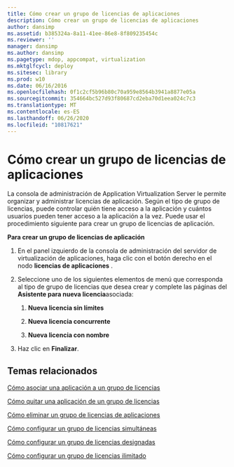 ```yaml
---
title: Cómo crear un grupo de licencias de aplicaciones
description: Cómo crear un grupo de licencias de aplicaciones
author: dansimp
ms.assetid: b385324a-8a11-41ee-86e8-8f809235454c
ms.reviewer: ''
manager: dansimp
ms.author: dansimp
ms.pagetype: mdop, appcompat, virtualization
ms.mktglfcycl: deploy
ms.sitesec: library
ms.prod: w10
ms.date: 06/16/2016
ms.openlocfilehash: 0f1c2cf5b96b80c70a959e8564b3941a8877e05a
ms.sourcegitcommit: 354664bc527d93f80687cd2eba70d1eea024c7c3
ms.translationtype: MT
ms.contentlocale: es-ES
ms.lasthandoff: 06/26/2020
ms.locfileid: "10817621"
---
```

# Cómo crear un grupo de licencias de aplicaciones


La consola de administración de Application Virtualization Server le permite organizar y administrar licencias de aplicación. Según el tipo de grupo de licencias, puede controlar quién tiene acceso a la aplicación y cuántos usuarios pueden tener acceso a la aplicación a la vez. Puede usar el procedimiento siguiente para crear un grupo de licencias de aplicación.

**Para crear un grupo de licencias de aplicación**

1.  En el panel izquierdo de la consola de administración del servidor de virtualización de aplicaciones, haga clic con el botón derecho en el nodo **licencias de aplicaciones** .

2.  Seleccione uno de los siguientes elementos de menú que corresponda al tipo de grupo de licencias que desea crear y complete las páginas del **Asistente para nueva licencia**asociada:

    1.  **Nueva licencia sin límites**

    2.  **Nueva licencia concurrente**

    3.  **Nueva licencia con nombre**

3.  Haz clic en **Finalizar**.

## Temas relacionados


[Cómo asociar una aplicación a un grupo de licencias](how-to-associate-an-application-with-a-license-group.md)

[Cómo quitar una aplicación de un grupo de licencias](how-to-remove-an-application-from-a-license-group.md)

[Cómo eliminar un grupo de licencias de aplicaciones](how-to-remove-an-application-license-group.md)

[Cómo configurar un grupo de licencias simultáneas](how-to-set-up-a-concurrent-license-group.md)

[Cómo configurar un grupo de licencias designadas](how-to-set-up-a-named-license-group.md)

[Cómo configurar un grupo de licencias ilimitado](how-to-set-up-an-unlimited-license-group.md)

 

 





